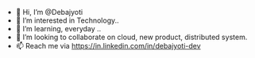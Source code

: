- 👋 Hi, I’m @Debajyoti
- 👀 I’m interested in Technology..
- 🌱 I’m learning, everyday ..
- 💞️ I’m looking to collaborate on cloud, new product, distributed system.
- 📫 Reach me via https://in.linkedin.com/in/debajyoti-dev

<!---
Debajyoti/Debajyoti is a ✨ special ✨ repository because its `README.md` (this file) appears on your GitHub profile.
You can click the Preview link to take a look at your changes.
--->
